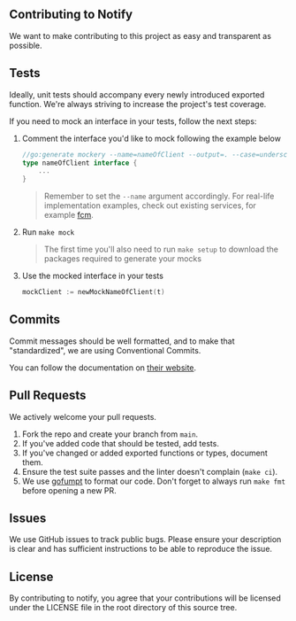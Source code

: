 ## Contributing to Notify

We want to make contributing to this project as easy and transparent as possible.

## Tests

Ideally, unit tests should accompany every newly introduced exported function. We're always striving to increase the project's test coverage.

If you need to mock an interface in your tests, follow the next steps:

1. Comment the interface you'd like to mock following the example below

    ```go
    //go:generate mockery --name=nameOfClient --output=. --case=underscore --inpackage
    type nameOfClient interface {
        ...
    }
    ```

    > Remember to set the `--name` argument accordingly. For real-life implementation examples, check out existing services, for example [fcm](https://github.com/nikoksr/notify/blob/bda5705e4ee1cbf6b02bbb12679ed597334dee51/service/fcm/fcm.go#L27).


2. Run `make mock` 

    > The first time you'll also need to run `make setup` to download the packages required to generate your mocks

3. Use the mocked interface in your tests

    ```go
	mockClient := newMockNameOfClient(t)
    ```

## Commits

Commit messages should be well formatted, and to make that "standardized", we are using Conventional Commits.

You can follow the documentation on [their website](https://www.conventionalcommits.org).

## Pull Requests

We actively welcome your pull requests.

1. Fork the repo and create your branch from `main`.
2. If you've added code that should be tested, add tests.
3. If you've changed or added exported functions or types, document them.
4. Ensure the test suite passes and the linter doesn't complain (`make ci`).
5. We use [gofumpt](https://github.com/mvdan/gofumpt) to format our code. Don't forget to always run `make fmt` before opening a new PR.


## Issues

We use GitHub issues to track public bugs. Please ensure your description is clear and has sufficient instructions to be
able to reproduce the issue.

## License

By contributing to notify, you agree that your contributions will be licensed under the LICENSE file in the root
directory of this source tree.
